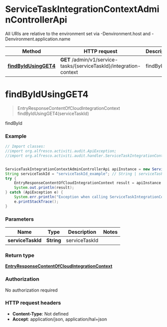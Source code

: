# ServiceTaskIntegrationContextAdminControllerApi

All URIs are relative to the environment set via -Denvironment.host and -Denvironment.application.name

Method | HTTP request | Description
------------- | ------------- | -------------
[**findByIdUsingGET4**](ServiceTaskIntegrationContextAdminControllerApi.md#findByIdUsingGET4) | **GET** /admin/v1/service-tasks/{serviceTaskId}/integration-context | findById

<a name="findByIdUsingGET4"></a>
# **findByIdUsingGET4**
> EntryResponseContentOfCloudIntegrationContext findByIdUsingGET4(serviceTaskId)

findById

### Example
```java
// Import classes:
//import org.alfresco.activiti.audit.ApiException;
//import org.alfresco.activiti.audit.handler.ServiceTaskIntegrationContextAdminControllerApi;


ServiceTaskIntegrationContextAdminControllerApi apiInstance = new ServiceTaskIntegrationContextAdminControllerApi();
String serviceTaskId = "serviceTaskId_example"; // String | serviceTaskId
try {
    EntryResponseContentOfCloudIntegrationContext result = apiInstance.findByIdUsingGET4(serviceTaskId);
    System.out.println(result);
} catch (ApiException e) {
    System.err.println("Exception when calling ServiceTaskIntegrationContextAdminControllerApi#findByIdUsingGET4");
    e.printStackTrace();
}
```

### Parameters

Name | Type | Description  | Notes
------------- | ------------- | ------------- | -------------
 **serviceTaskId** | **String**| serviceTaskId |

### Return type

[**EntryResponseContentOfCloudIntegrationContext**](EntryResponseContentOfCloudIntegrationContext.md)

### Authorization

No authorization required

### HTTP request headers

 - **Content-Type**: Not defined
 - **Accept**: application/json, application/hal+json

